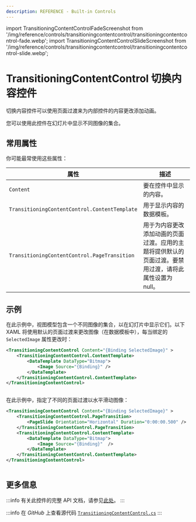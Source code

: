 ```yaml
---
description: REFERENCE - Built-in Controls
---
```


import TransitioningContentControlFadeScreenshot from '/img/reference/controls/transitioningcontentcontrol/transitioningcontentcontrol-fade.webp';
import TransitioningContentControlSlideScreenshot from '/img/reference/controls/transitioningcontentcontrol/transitioningcontentcontrol-slide.webp';

# TransitioningContentControl 切换内容控件

切换内容控件可以使用页面过渡来为内部控件的内容更改添加动画。

您可以使用此控件在幻灯片中显示不同图像的集合。

## 常用属性

你可能最常使用这些属性：

<table><thead><tr><th width="332">属性</th><th>描述</th></tr></thead><tbody><tr><td><code>Content</code></td><td>要在控件中显示的内容。</td></tr><tr><td><code>TransitioningContentControl.ContentTemplate</code></td><td>用于显示内容的数据模板。</td></tr><tr><td><code>TransitioningContentControl.PageTransition</code></td><td>用于为内容更改添加动画的页面过渡。应用的主题将提供默认的页面过渡。要禁用过渡，请将此属性设置为 null。</td></tr></tbody></table>

## 示例

在此示例中，视图模型包含一个不同图像的集合，以在幻灯片中显示它们。以下 XAML 将使用默认的页面过渡来更改图像（在数据模板中），每当绑定的 `SelectedImage` 属性更改时：

```xml
<TransitioningContentControl Content="{Binding SelectedImage}" >
    <TransitioningContentControl.ContentTemplate>
        <DataTemplate DataType="Bitmap">
            <Image Source="{Binding}" />
        </DataTemplate>
    </TransitioningContentControl.ContentTemplate>
</TransitioningContentControl>
```

<img src={TransitioningContentControlFadeScreenshot} alt="" />

在此示例中，指定了不同的页面过渡以水平滑动图像：

```xml
<TransitioningContentControl Content="{Binding SelectedImage}" >
    <TransitioningContentControl.PageTransition>
        <PageSlide Orientation="Horizontal" Duration="0:00:00.500" />
    </TransitioningContentControl.PageTransition>
    <TransitioningContentControl.ContentTemplate>
        <DataTemplate DataType="Bitmap">
            <Image Source="{Binding}"  />
        </DataTemplate>
    </TransitioningContentControl.ContentTemplate>
</TransitioningContentControl>
```

<img src={TransitioningContentControlSlideScreenshot} alt="" />

## 更多信息

:::info
有关此控件的完整 API 文档，请参见[此处](https://api-docs.avaloniaui.net/docs/T_Avalonia_Controls_TransitioningContentControl)。
:::

:::info
在 _GitHub_ 上查看源代码 [`TransitioningContentControl.cs`](https://github.com/AvaloniaUI/Avalonia/blob/master/src/Avalonia.Controls/TransitioningContentControl.cs)
:::

